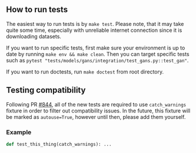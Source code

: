 ## How to run tests

The easiest way to run tests is by `make test`. Please note, that it may take quite some time, especially with unreliable internet connection since it is downloading datasets.

If you want to run specific tests, first make sure your environment is up to date by running `make env && make clean`. Then you can target specific tests such as `pytest "tests/models/gans/integration/test_gans.py::test_gan"`.

If you want to run doctests, run `make doctest` from root directory.

## Testing compatibility

Following PR [#844](https://github.com/Lightning-AI/lightning-bolts/pull/844), all of the new tests are required to use `catch_warnings` fixture in order to filter out compatibility issues. In the future, this fixture will be marked as `autouse=True`, however until then, please add them yourself.

### Example

```python
def test_this_thing(catch_warnings): ...
```
